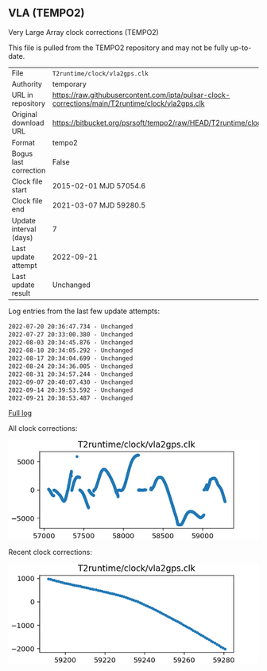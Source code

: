 
## VLA (TEMPO2)

Very Large Array clock corrections (TEMPO2)

This file is pulled from the TEMPO2 repository and may not be fully up-to-date.

|     |     |
|:--- |:--- |
| File | `T2runtime/clock/vla2gps.clk` |
| Authority | temporary |
| URL in repository | <https://raw.githubusercontent.com/ipta/pulsar-clock-corrections/main/T2runtime/clock/vla2gps.clk> |
| Original download URL | <https://bitbucket.org/psrsoft/tempo2/raw/HEAD/T2runtime/clock/vla2gps.clk> |
| Format | tempo2 |
| Bogus last correction | False |
| Clock file start | 2015-02-01 MJD 57054.6 |
| Clock file end | 2021-03-07 MJD 59280.5 |
| Update interval (days) | 7 |
| Last update attempt | 2022-09-21 |
| Last update result | Unchanged |

Log entries from the last few update attempts:
```
2022-07-20 20:36:47.734 - Unchanged
2022-07-27 20:33:00.380 - Unchanged
2022-08-03 20:34:45.876 - Unchanged
2022-08-10 20:34:05.292 - Unchanged
2022-08-17 20:34:04.699 - Unchanged
2022-08-24 20:34:36.005 - Unchanged
2022-08-31 20:34:57.244 - Unchanged
2022-09-07 20:40:07.430 - Unchanged
2022-09-14 20:39:53.592 - Unchanged
2022-09-21 20:38:53.487 - Unchanged
```
[Full log](https://raw.githubusercontent.com/ipta/pulsar-clock-corrections/main/log/T2runtime/clock/vla2gps.clk.log)


All clock corrections:

![plot of all clock corrections](vla2gps.clk.png "All corrections")

Recent clock corrections:

![plot of recent clock corrections](vla2gps.clk.short.png "Recent corrections")

